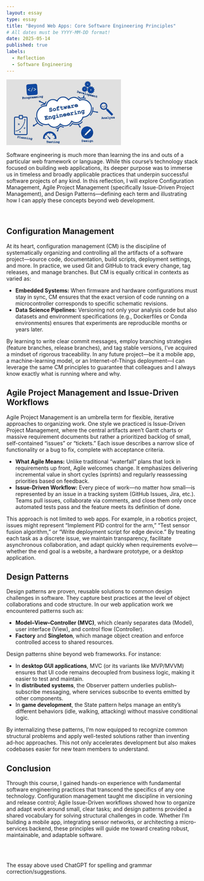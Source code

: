 ```yaml
---
layout: essay
type: essay
title: "Beyond Web Apps: Core Software Engineering Principles"
# All dates must be YYYY-MM-DD format!
date: 2025-05-14
published: true
labels:
  - Reflection
  - Software Engineering
---
```


<img width="300px" class="rounded float-start pe-4" src="../img/reflect-on-SE.jpg">

Software engineering is much more than learning the ins and outs of a particular web framework or language. While this course’s technology stack focused on building web applications, its deeper purpose was to immerse us in timeless and broadly applicable practices that underpin successful software projects of any kind. In this reflection, I will explore Configuration Management, Agile Project Management (specifically Issue-Driven Project Management), and Design Patterns—defining each term and illustrating how I can apply these concepts beyond web development.

<br>

## Configuration Management

At its heart, configuration management (CM) is the discipline of systematically organizing and controlling all the artifacts of a software project—source code, documentation, build scripts, deployment settings, and more. In practice, we used Git and GitHub to track every change, tag releases, and manage branches. But CM is equally critical in contexts as varied as:

  - **Embedded Systems:** When firmware and hardware configurations must stay in sync, CM ensures that the exact version of code running on a microcontroller corresponds to specific schematic revisions.
  - **Data Science Pipelines:** Versioning not only your analysis code but also datasets and environment specifications (e.g., Dockerfiles or Conda environments) ensures that experiments are reproducible months or years later.
  
By learning to write clear commit messages, employ branching strategies (feature branches, release branches), and tag stable versions, I’ve acquired a mindset of rigorous traceability. In any future project—be it a mobile app, a machine-learning model, or an Internet-of-Things deployment—I can leverage the same CM principles to guarantee that colleagues and I always know exactly what is running where and why.

## Agile Project Management and Issue-Driven Workflows

Agile Project Management is an umbrella term for flexible, iterative approaches to organizing work. One style we practiced is Issue-Driven Project Management, where the central artifacts aren’t Gantt charts or massive requirement documents but rather a prioritized backlog of small, self-contained “issues” or “tickets.” Each issue describes a narrow slice of functionality or a bug to fix, complete with acceptance criteria.

  - **What Agile Means:** Unlike traditional “waterfall” plans that lock in requirements up front, Agile welcomes change. It emphasizes delivering incremental value in short cycles (sprints) and regularly reassessing priorities based on feedback.
  - **Issue-Driven Workflow:** Every piece of work—no matter how small—is represented by an issue in a tracking system (GitHub Issues, Jira, etc.). Teams pull issues, collaborate via comments, and close them only once automated tests pass and the feature meets its definition of done.

This approach is not limited to web apps. For example, in a robotics project, issues might represent “Implement PID control for the arm,” “Test sensor fusion algorithm,” or “Write deployment script for edge device.” By treating each task as a discrete issue, we maintain transparency, facilitate asynchronous collaboration, and adapt quickly when requirements evolve—whether the end goal is a website, a hardware prototype, or a desktop application.

## Design Patterns

Design patterns are proven, reusable solutions to common design challenges in software. They capture best practices at the level of object collaborations and code structure. In our web application work we encountered patterns such as:

  - **Model–View–Controller (MVC)**, which cleanly separates data (Model), user interface (View), and control flow (Controller).
  - **Factory** and **Singleton**, which manage object creation and enforce controlled access to shared resources.

Design patterns shine beyond web frameworks. For instance:
  - In **desktop GUI applications**, MVC (or its variants like MVP/MVVM) ensures that UI code remains decoupled from business logic, making it easier to test and maintain.
  - In **distributed systems**, the Observer pattern underlies publish–subscribe messaging, where services subscribe to events emitted by other components.
  - In **game development**, the State pattern helps manage an entity’s different behaviors (idle, walking, attacking) without massive conditional logic.

By internalizing these patterns, I’m now equipped to recognize common structural problems and apply well-tested solutions rather than inventing ad-hoc approaches. This not only accelerates development but also makes codebases easier for new team members to understand.

## Conclusion

Through this course, I gained hands-on experience with fundamental software engineering practices that transcend the specifics of any one technology. Configuration management taught me discipline in versioning and release control; Agile Issue-Driven workflows showed how to organize and adapt work around small, clear tasks; and design patterns provided a shared vocabulary for solving structural challenges in code. Whether I’m building a mobile app, integrating sensor networks, or architecting a micro-services backend, these principles will guide me toward creating robust, maintainable, and adaptable software.

<br><br>

The essay above used ChatGPT for spelling and grammar correction/suggestions.
